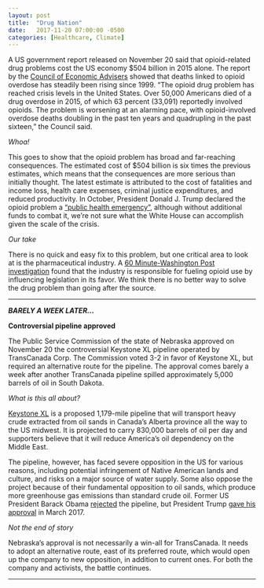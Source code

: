 ```yaml
---
layout: post
title:  "Drug Nation"
date:   2017-11-20 07:00:00 -0500
categories: [Healthcare, Climate]
---
```


A US government report released on November 20 said that opioid-related drug problems cost the US economy $504 billion in 2015 alone. The report by the [Council of Economic Advisers](https://www.whitehouse.gov/sites/whitehouse.gov/files/images/The%20Underestimated%20Cost%20of%20the%20Opioid%20Crisis.pdf) showed that deaths linked to opioid overdose has steadily been rising since 1999. “The opioid drug problem has reached crisis levels in the United States. Over 50,000 Americans died of a drug overdose in 2015, of which 63 percent (33,091) reportedly involved opioids. The problem is worsening at an alarming pace, with opioid-involved overdose deaths doubling in the past ten years and quadrupling in the past sixteen,” the Council said.

*Whoa!*

This goes to show that the opioid problem has broad and far-reaching consequences. The estimated cost of $504 billion is six times the previous estimates, which means that the consequences are more serious than initially thought. The latest estimate is attributed to the cost of fatalities and income loss, health care expenses, criminal justice expenditures, and reduced productivity. In October, President Donald J. Trump declared the opioid problem a [“public health emergency”](https://www.nytimes.com/2017/10/26/us/politics/trump-opioid-crisis.html), although without additional funds to combat it, we’re not sure what the White House can accomplish given the scale of the crisis.

*Our take*

There is no quick and easy fix to this problem, but one critical area to look at is the pharmaceutical industry. A [60 Minute-Washington Post investigation](https://www.washingtonpost.com/graphics/2017/investigations/dea-drug-industry-congress/?utm_term=.61914d869669) found that the industry is responsible for fueling opioid use by influencing legislation in its favor. We think there is no better way to solve the drug problem than going after the source.

* * *

***BARELY A WEEK LATER...***

**Controversial pipeline approved**

The Public Service Commission of the state of Nebraska approved on November 20 the controversial Keystone XL pipeline operated by TransCanada Corp. The Commission voted 3-2 in favor of Keystone XL, but required an alternative route for the pipeline. The approval comes barely a week after another TransCanada pipeline spilled approximately 5,000 barrels of oil in South Dakota.

*What is this all about?*

[Keystone XL](http://www.keystone-xl.com/) is a proposed 1,179-mile pipeline that will transport heavy crude extracted from oil sands in Canada’s Alberta province all the way to the US midwest. It is projected to carry 830,000 barrels of oil per day and supporters believe that it will reduce America’s oil dependency on the Middle East.

The pipeline, however, has faced severe opposition in the US for various reasons, including potential infringement of Native American lands and culture, and risks on a major source of water supply. Some also oppose the project because of their fundamental opposition to oil sands, which produce more greenhouse gas emissions than standard crude oil. Former US President Barack Obama [rejected](http://www.cnn.com/2015/11/06/politics/keystone-xl-pipeline-decision-rejection-kerry/index.html) the pipeline, but President Trump [gave his approval](http://www.omaha.com/news/nebraska/trump-approves-keystone-xl-pipeline-ricketts-calls-action-a-great/article_36c0a1e2-0ff0-11e7-b728-b3dc72742617.html) in March 2017.

*Not the end of story*

Nebraska’s approval is not necessarily a win-all for TransCanada. It needs to adopt an alternative route, east of its preferred route, which would open up the company to new opposition, in addition to current ones. For both the company and activists, the battle continues.

---
